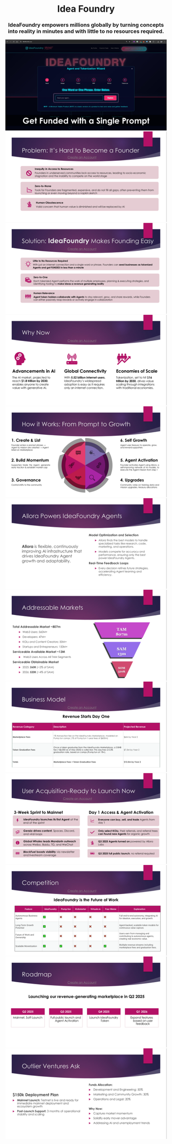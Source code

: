 <h1 align="center">Idea Foundry</h1></h1>
<h3 align="center">IdeaFoundry empowers millions globally by turning concepts into reality in minutes and with little to no resources required.</h3>
<div align="center">
  <img src="https://github.com/ideafoundryai/ideafoundryai/blob/main/page1.png" alt="page1"/>
</div>
<div align="center">
  <img src="https://github.com/ideafoundryai/ideafoundryai/blob/main/page2.png" alt="page2"/>
</div>
<div align="center">
  <img src="https://github.com/ideafoundryai/ideafoundryai/blob/main/page3.png" alt="page3"/>
</div>
<div align="center">
  <img src="https://github.com/ideafoundryai/ideafoundryai/blob/main/page4.png" alt="page4"/>
</div>
<div align="center">
  <img src="https://github.com/ideafoundryai/ideafoundryai/blob/main/page5.png" alt="page5"/>
</div>
<div align="center">
  <img src="https://github.com/ideafoundryai/ideafoundryai/blob/main/page6.png" alt="page6"/>
</div>
<div align="center">
  <img src="https://github.com/ideafoundryai/ideafoundryai/blob/main/page7.png" alt="page7"/>
</div>
<div align="center">
  <img src="https://github.com/ideafoundryai/ideafoundryai/blob/main/page8.png" alt="page8"/>
</div>
<div align="center">
  <img src="https://github.com/ideafoundryai/ideafoundryai/blob/main/page9.png" alt="page9"/>
</div>
<div align="center">
  <img src="https://github.com/ideafoundryai/ideafoundryai/blob/main/page10.png" alt="page10"/>
</div>
<div align="center">
  <img src="https://github.com/ideafoundryai/ideafoundryai/blob/main/page11.png" alt="page11"/>
</div>
<div align="center">
  <img src="https://github.com/ideafoundryai/ideafoundryai/blob/main/page12.png" alt="page12"/>
</div>
